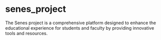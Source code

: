 # senes_project
The Senes project is a comprehensive platform designed to enhance the educational experience for students and faculty by providing innovative tools and resources.
